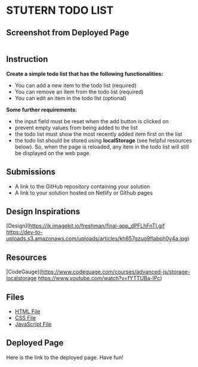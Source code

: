 # STUTERN TODO LIST

## Screenshot from Deployed Page

![]()

## Instruction

**Create a simple todo list that has the following functionalities:**

- You can add a new item to the todo list (required)
- You can remove an item from the todo list (required)
- You can edit an item in the todo list (optional)

**Some further requirements:**

- the input field must be reset when the add button is clicked on
- prevent empty values from being added to the list
- the todo list must show the most recently added item first on the list
- the todo list should be stored using **localStorage** (see helpful resources below). So, when the page is reloaded, any item in the todo list will still be displayed on the web page.

## Submissions

- A link to the GitHub repository containing your solution
- A link to your solution hosted on Netlify or Github pages

## Design Inspirations

[Design](https://ik.imagekit.io/freshman/final-app_dPFLhFnTI.gif
https://dev-to-uploads.s3.amazonaws.com/uploads/articles/kh657gzuo9flabph0y4a.jpg)

## Resources

[CodeGauge](https://www.codeguage.com/courses/advanced-js/storage-localstorage
https://www.youtube.com/watch?v=fYTTUBa-lPc)

## Files

- [HTML File](./index.html)
- [CSS File](./style.css)
- [JavaScript File](./index.js)

## Deployed Page

Here is the link to the deployed page. Have fun!
[]()
